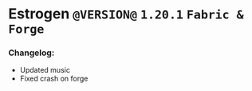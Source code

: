 # Estrogen `@VERSION@` `1.20.1` `Fabric & Forge`
### Changelog:
- Updated music
- Fixed crash on forge